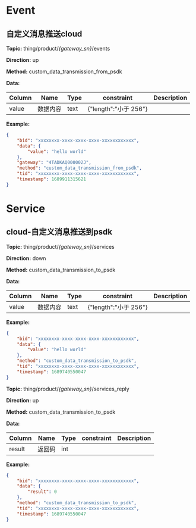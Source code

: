 




 # Event

## 自定义消息推送cloud
**Topic:** thing/product/*{gateway_sn}*/events

**Direction:** up

**Method:** custom_data_transmission_from_psdk

**Data:** 

|Column|Name|Type|constraint|Description|
|---|---|---|---|---|
|value|数据内容|text| {&#34;length&#34;:&#34;小于 256&#34;} ||


 



**Example:**
```json
{
	"bid": "xxxxxxxx-xxxx-xxxx-xxxx-xxxxxxxxxxxx",
	"data": {
		"value": "hello world"
	},
	"gateway": "4TADKAQ000002J",
	"method": "custom_data_transmission_from_psdk",
	"tid": "xxxxxxxx-xxxx-xxxx-xxxx-xxxxxxxxxxxx",
	"timestamp": 1689911315621
}
```







 # Service

## cloud-自定义消息推送到psdk



**Topic:** thing/product/*{gateway_sn}*/services

**Direction:** down

**Method:** custom_data_transmission_to_psdk

**Data:**

|Column|Name|Type|constraint|Description|
|---|---|---|---|---|
|value|数据内容|text| {&#34;length&#34;:&#34;小于 256&#34;} ||


 



**Example:**
```json
{
	"bid": "xxxxxxxx-xxxx-xxxx-xxxx-xxxxxxxxxxxx",
	"data": {
		"value": "hello world"
	},
	"method": "custom_data_transmission_to_psdk",
	"tid": "xxxxxxxx-xxxx-xxxx-xxxx-xxxxxxxxxxxx",
	"timestamp": 1689740550047
}
```



**Topic:** thing/product/*{gateway_sn}*/services_reply

**Direction:** up

**Method:** custom_data_transmission_to_psdk

**Data:**

|Column|Name|Type|constraint|Description|
|---|---|---|---|---|
|result|返回码|int|  ||


 

**Example:**
```json
{
	"bid": "xxxxxxxx-xxxx-xxxx-xxxx-xxxxxxxxxxxx",
	"data": {
		"result": 0
	},
	"method": "custom_data_transmission_to_psdk",
	"tid": "xxxxxxxx-xxxx-xxxx-xxxx-xxxxxxxxxxxx",
	"timestamp": 1689740550047
}
```







